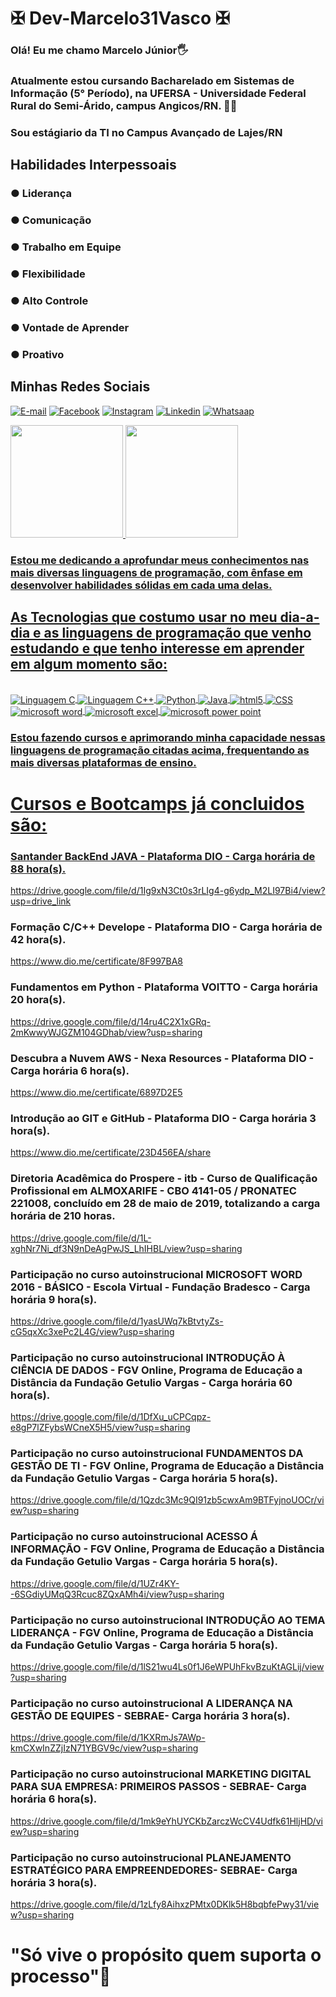 # ✠ Dev-Marcelo31Vasco ✠

 ### Olá! Eu me chamo Marcelo Júnior🖐️

 
 ### Atualmente estou cursando Bacharelado em Sistemas de Informação (5° Período), na UFERSA - Universidade Federal Rural do Semi-Árido, campus Angicos/RN. 👨‍🎓
 ### Sou estágiario da TI no Campus Avançado de Lajes/RN

## Habilidades Interpessoais

### ● Liderança
### ● Comunicação
### ● Trabalho em Equipe
### ● Flexibilidade
### ● Alto Controle
### ● Vontade de Aprender
### ● Proativo


## Minhas Redes Sociais 

[![E-mail](https://img.shields.io/badge/Gmail-D14836?style=for-the-badge&logo=gmail&logoColor=white)](macelo17@gmail.com)
[![Facebook](https://img.shields.io/badge/Facebook-1877F2?style=for-the-badge&logo=facebook&logoColor=white)](https://www.facebook.com/marcelo.junior.71404/)
[![Instagram](https://img.shields.io/badge/Instagram-E4405F?style=for-the-badge&logo=instagram&logoColor=white)](https://www.instagram.com/marcelocrvg31/)
[![Linkedin](https://img.shields.io/badge/LinkedIn-0077B5?style=for-the-badge&logo=linkedin&logoColor=white)](https://www.linkedin.com/in/marcelo-vitorino-dantas-j%C3%BAnior-6780b4249/)
[![Whatsaap](https://img.shields.io/badge/WhatsApp-25D366?style=for-the-badge&logo=whatsapp&logoColor=white)](84996663080)

 <div>
  <a href="https://github.com/marcelo31vasco">
  <img height="180em" src="https://github-readme-stats.vercel.app/api?username=marcelo31vasco&show_icons=true&theme=onedark&include_all_commits=true&count_private=true"/>
  <img height="180em" src="https://github-readme-stats.vercel.app/api/top-langs/?username=marcelo31vasco&layout=compact&langs_count=16&theme=onedark"/>
</div>

### Estou me dedicando a aprofundar meus conhecimentos nas mais diversas linguagens de programação, com ênfase em desenvolver habilidades sólidas em cada uma delas. 

## As Tecnologias que costumo usar no meu dia-a-dia e as linguagens de programação que venho estudando e que tenho interesse em aprender em algum momento são:

<div style="display: inline_block"><br/>
 
<img align="center" alt="Linguagem C" src="https://img.shields.io/badge/C-00599C?style=for-the-badge&logo=c&logoColor=white"/>

<img align="center" alt="Linguagem C++" src="https://img.shields.io/badge/C%2B%2B-00599C?style=for-the-badge&logo=c%2B%2B&logoColor=white"/>

<img align="center" alt=" Python" src="https://img.shields.io/badge/Python-14354C?style=for-the-badge&logo=python&logoColor=white"/>

<img align="center" alt=" Java" src="https://img.shields.io/badge/Java-ED8B00?style=for-the-badge&logo=openjdk&logoColor=white"/>

<img align="center" alt="html5" src="https://img.shields.io/badge/HTML5-E34F26?style=for-the-badge&logo=html5&logoColor=white"/>

<img align="center" alt="CSS" src="https://img.shields.io/badge/CSS-239120?&style=for-the-badge&logo=css3&logoColor=white"/>


<img align="center" alt="microsoft word" src="https://img.shields.io/badge/Microsoft_Word-2B579A?style=for-the-badge&logo=microsoft-word&logoColor=white"/>

<img align="center" alt="microsoft excel" src="https://img.shields.io/badge/Microsoft_Excel-217346?style=for-the-badge&logo=microsoft-excel&logoColor=white"/>

<img align="center" alt="microsoft power point" src="https://img.shields.io/badge/Microsoft_PowerPoint-B7472A?style=for-the-badge&logo=microsoft-powerpoint&logoColor=white"/>


### Estou fazendo cursos e aprimorando minha capacidade nessas linguagens de programação citadas acima, frequentando as mais diversas plataformas de ensino.

# Cursos e Bootcamps já concluidos são:

### Santander BackEnd JAVA - Plataforma DIO - Carga horária de 88 hora(s).
https://drive.google.com/file/d/1Ig9xN3Ct0s3rLIg4-g6ydp_M2LI97Bi4/view?usp=drive_link

### Formação C/C++ Develope - Plataforma DIO - Carga horária de 42 hora(s).
https://www.dio.me/certificate/8F997BA8

### Fundamentos em Python - Plataforma VOITTO - Carga horária 20 hora(s).
https://drive.google.com/file/d/14ru4C2X1xGRq-2mKwwyWJGZM104GDhab/view?usp=sharing

### Descubra a Nuvem AWS - Nexa Resources - Plataforma DIO - Carga horária 6 hora(s).
https://www.dio.me/certificate/6897D2E5

### Introdução ao GIT e GitHub - Plataforma DIO - Carga horária 3 hora(s).
https://www.dio.me/certificate/23D456EA/share

### Diretoria Acadêmica do Prospere - itb - Curso de Qualificação Profissional em ALMOXARIFE - CBO 4141-05 / PRONATEC 221008, concluído em 28 de maio de 2019, totalizando a carga horária de 210 horas.
https://drive.google.com/file/d/1L-xghNr7Ni_df3N9nDeAgPwJS_LhIHBL/view?usp=sharing

### Participação no curso autoinstrucional MICROSOFT WORD 2016 - BÁSICO - Escola Virtual - Fundação Bradesco - Carga horária 9 hora(s).
https://drive.google.com/file/d/1yasUWq7kBtvtyZs-cG5qxXc3xePc2L4G/view?usp=sharing

### Participação no curso autoinstrucional INTRODUÇÃO À CIÊNCIA DE DADOS - FGV Online, Programa de Educação a Distância da Fundação Getulio Vargas - Carga horária 60 hora(s).
https://drive.google.com/file/d/1DfXu_uCPCqpz-e8gP7lZFybsWCneX5H5/view?usp=sharing

### Participação no curso autoinstrucional FUNDAMENTOS DA GESTÃO DE TI - FGV Online, Programa de Educação a Distância da Fundação Getulio Vargas - Carga horária 5 hora(s).
https://drive.google.com/file/d/1Qzdc3Mc9QI91zb5cwxAm9BTFyjnoUOCr/view?usp=sharing

### Participação no curso autoinstrucional ACESSO Á INFORMAÇÃO - FGV Online, Programa de Educação a Distância da Fundação Getulio Vargas - Carga horária 5 hora(s).
https://drive.google.com/file/d/1UZr4KY--6SGdiyUMqQ3Rcuc8ZQxAMh4i/view?usp=sharing

### Participação no curso autoinstrucional INTRODUÇÃO AO TEMA LIDERANÇA - FGV Online, Programa de Educação a Distância da Fundação Getulio Vargas - Carga horária 5 hora(s).
https://drive.google.com/file/d/1lS21wu4Ls0f1J6eWPUhFkvBzuKtAGLij/view?usp=sharing

### Participação no curso autoinstrucional A LIDERANÇA NA GESTÃO DE EQUIPES - SEBRAE- Carga horária 3 hora(s).
https://drive.google.com/file/d/1KXRmJs7AWp-kmCXwInZZjIzN71YBGV9c/view?usp=sharing

### Participação no curso autoinstrucional MARKETING DIGITAL PARA SUA EMPRESA: PRIMEIROS PASSOS - SEBRAE- Carga horária 6 hora(s).
https://drive.google.com/file/d/1mk9eYhUYCKbZarczWcCV4Udfk61HljHD/view?usp=sharing

### Participação no curso autoinstrucional PLANEJAMENTO ESTRATÉGICO PARA EMPREENDEDORES- SEBRAE- Carga horária 3 hora(s).
https://drive.google.com/file/d/1zLfy8AihxzPMtx0DKlk5H8bqbfePwy31/view?usp=sharing




# "Só vive o propósito quem suporta o processo"🙏

